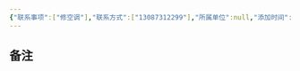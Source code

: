 ```yaml
---
{"联系事项":["修空调"],"联系方式":["13087312299"],"所属单位":null,"添加时间":"2024-08-26 09:35","tags":null,"dg-publish":true,"permalink":"/联系人/严柏林/","dgPassFrontmatter":true,"created":"2024-08-26T09:35:48.428+08:00","updated":"2024-09-15T19:45:04.212+08:00"}
---
```


## 备注
